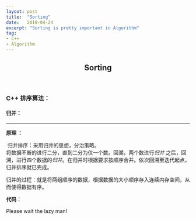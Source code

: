 ```yaml
---
layout: post
title:  "Sorting"
date:   2019-04-24
excerpt: "Sorting is pretty important in Algorithm"
tag:
- C++
- Algorithm
---
```


<center><H2><b>Sorting</b></H2></center><br>

### C++ 排序算法：

#### **归并：**

---

**原理 ：**

​    归并排序：采用归并的思想，分治策略。<br>    将数据不断的进行二分，直到二分为仅一个数。回溯，两个数进行*归并* 之后，回溯，进行四个数据的*归并*。在归并时根据要求按顺序合并。依次回溯至迭代起点，归并排序就已完成。

​    归并的过程：就是将两组顺序的数据，根据数据的大小顺序存入连续内存空间，从而使得数据有序。

**代码：**


Please wait the lazy man!
